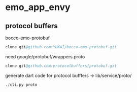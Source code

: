 # emo_app_envy
## protocol buffers
bocco-emo-protobuf
```s
clone git@github.com:YUKAI/bocco-emo-protobuf.git
```

need google/protobuf/wrappers.proto
```s
clone git@github.com:protocolbuffers/protobuf.git
```

generate dart code for protocol bufffers -> lib/service/proto/
```s
./cli.py proto
```